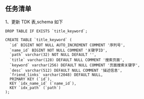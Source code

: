 
## 任务清单

1、更新 TDK 表,schema 如下

    DROP TABLE IF EXISTS `title_keyword`;

    CREATE TABLE `title_keyword` (
      `id` BIGINT NOT NULL AUTO_INCREMENT COMMENT '序列号',
      `name_id` BIGINT NOT NULL COMMENT '关键字ID',
      `path` varchar(32) NOT NULL DEFAULT '',
      `title` varchar(128) DEFAULT NULL COMMENT '搜索页面',
      `keyword` varchar(256) DEFAULT NULL COMMENT '页面搜索关键字',
      `desc` varchar(512) DEFAULT NULL COMMENT '描述信息',
      `friend_links` varchar(2048) DEFAULT NULL,
      PRIMARY KEY (`id`),
      KEY `idx_name_id` (`name_id`),
      KEY `idx_path` (`path`)
    );
